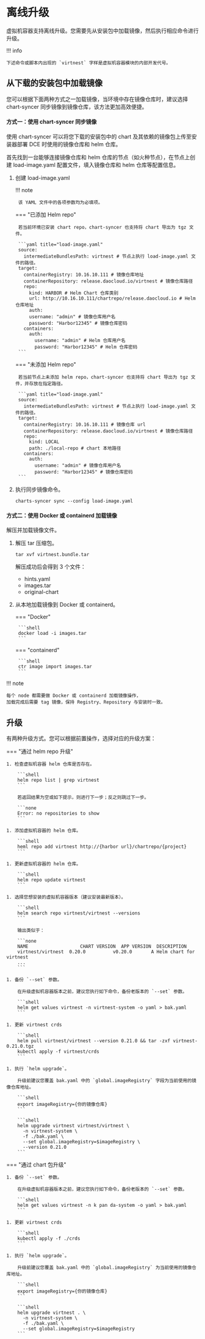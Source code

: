 # 离线升级

虚拟机容器支持离线升级。您需要先从安装包中加载镜像，然后执行相应命令进行升级。

!!! info

    下述命令或脚本内出现的 `virtnest` 字样是虚拟机容器模块的内部开发代号。

## 从下载的安装包中加载镜像

您可以根据下面两种方式之一加载镜像，当环境中存在镜像仓库时，建议选择 chart-syncer 同步镜像到镜像仓库，该方法更加高效便捷。

#### 方式一：使用 chart-syncer 同步镜像

使用 chart-syncer 可以将您下载的安装包中的 chart 及其依赖的镜像包上传至安装器部署 DCE 时使用的镜像仓库和 helm 仓库。

首先找到一台能够连接镜像仓库和 helm 仓库的节点（如火种节点），在节点上创建 load-image.yaml 配置文件，填入镜像仓库和 helm 仓库等配置信息。

1. 创建 load-image.yaml

    !!! note  

        该 YAML 文件中的各项参数均为必填项。

    === "已添加 Helm repo"

        若当前环境已安装 chart repo，chart-syncer 也支持将 chart 导出为 tgz 文件。
        
        ```yaml title="load-image.yaml"
        source:
          intermediateBundlesPath: virtnest # 节点上执行 load-image.yaml 文件的路径。
        target:
          containerRegistry: 10.16.10.111 # 镜像仓库地址
          containerRepository: release.daocloud.io/virtnest # 镜像仓库路径
          repo:
            kind: HARBOR # Helm Chart 仓库类别
            url: http://10.16.10.111/chartrepo/release.daocloud.io # Helm 仓库地址
            auth:
            username: "admin" # 镜像仓库用户名
            password: "Harbor12345" # 镜像仓库密码
          containers:
            auth:
              username: "admin" # Helm 仓库用户名
              password: "Harbor12345" # Helm 仓库密码
        ```

    === "未添加 Helm repo"

        若当前节点上未添加 helm repo，chart-syncer 也支持将 chart 导出为 tgz 文件，并存放在指定路径。
        
        ```yaml title="load-image.yaml"
        source:
          intermediateBundlesPath: virtnest # 节点上执行 load-image.yaml 文件的路径。
        target:
          containerRegistry: 10.16.10.111 # 镜像仓库 url
          containerRepository: release.daocloud.io/virtnest # 镜像仓库路径
          repo:
            kind: LOCAL
            path: ./local-repo # chart 本地路径
          containers:
            auth:
              username: "admin" # 镜像仓库用户名
              password: "Harbor12345" # 镜像仓库密码
        ```

1. 执行同步镜像命令。

    ```shell
    charts-syncer sync --config load-image.yaml
    ```

#### 方式二：使用 Docker 或 containerd 加载镜像

解压并加载镜像文件。

1. 解压 tar 压缩包。

    ```shell
    tar xvf virtnest.bundle.tar
    ```

    解压成功后会得到 3 个文件：

    - hints.yaml
    - images.tar
    - original-chart

2. 从本地加载镜像到 Docker 或 containerd。

    === "Docker"

        ```shell
        docker load -i images.tar
        ```

    === "containerd"

        ```shell
        ctr image import images.tar
        ```

!!! note

    每个 node 都需要做 Docker 或 containerd 加载镜像操作，
    加载完成后需要 tag 镜像，保持 Registry、Repository 与安装时一致。

## 升级

有两种升级方式。您可以根据前置操作，选择对应的升级方案：

=== "通过 helm repo 升级"

    1. 检查虚拟机容器 helm 仓库是否存在。
    
        ```shell
        helm repo list | grep virtnest
        ```
    
        若返回结果为空或如下提示，则进行下一步；反之则跳过下一步。
    
        ```none
        Error: no repositories to show
        ```
    
    1. 添加虚拟机容器的 helm 仓库。
    
        ```shell
        heml repo add virtnest http://{harbor url}/chartrepo/{project}
        ```
    
    1. 更新虚拟机容器的 helm 仓库。
    
        ```shell
        helm repo update virtnest
        ```
    
    1. 选择您想安装的虚拟机容器版本（建议安装最新版本）。
    
        ```shell
        helm search repo virtnest/virtnest --versions
        ```
    
        输出类似于：
        
        ```none
        NAME                   CHART VERSION  APP VERSION  DESCRIPTION
        virtnest/virtnest  0.20.0          v0.20.0       A Helm chart for virtnest
        ...
        ```
    
    1. 备份 `--set` 参数。
    
        在升级虚拟机容器版本之前，建议您执行如下命令，备份老版本的 `--set` 参数。
    
        ```shell
        helm get values virtnest -n virtnest-system -o yaml > bak.yaml
        ```
    
    1. 更新 virtnest crds
    
        ```shell
        helm pull virtnest/virtnest --version 0.21.0 && tar -zxf virtnest-0.21.0.tgz
        kubectl apply -f virtnest/crds
        ```
    
    1. 执行 `helm upgrade`。
    
        升级前建议您覆盖 bak.yaml 中的 `global.imageRegistry` 字段为当前使用的镜像仓库地址。
    
        ```shell
        export imageRegistry={你的镜像仓库}
        ```
    
        ```shell
        helm upgrade virtnest virtnest/virtnest \
          -n virtnest-system \
          -f ./bak.yaml \
          --set global.imageRegistry=$imageRegistry \
          --version 0.21.0
        ```

=== "通过 chart 包升级"

    1. 备份 `--set` 参数。
    
        在升级虚拟机容器版本之前，建议您执行如下命令，备份老版本的 `--set` 参数。
    
        ```shell
        helm get values virtnest -n k pan da-system -o yaml > bak.yaml
        ```
    
    1. 更新 virtnest crds
    
        ```shell
        kubectl apply -f ./crds
        ```
    
    1. 执行 `helm upgrade`。
    
        升级前建议您覆盖 bak.yaml 中的 `global.imageRegistry` 为当前使用的镜像仓库地址。
    
        ```shell
        export imageRegistry={你的镜像仓库}
        ```
    
        ```shell
        helm upgrade virtnest . \
          -n virtnest-system \
          -f ./bak.yaml \
          --set global.imageRegistry=$imageRegistry
        ```
